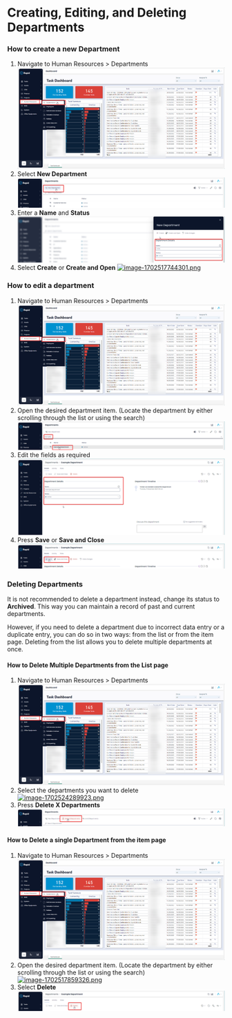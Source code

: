 # Creating, Editing, and Deleting Departments

### How to create a new Department

1. Navigate to Human Resources &gt; Departments  
    [![image-1702517642874.png](./CRt4dHxlJxLu2Dj1-image-1702517642874.png)](./CRt4dHxlJxLu2Dj1-image-1702517642874.png)
2. Select **New Department** [![image-1702517667730.png](./zU2SGXeqmDmYoIai-image-1702517667730.png)](https://docs.rapidplatform.com/uploads/images/gallery/2023-12/zU2SGXeqmDmYoIai-image-1702517667730.png)
3. Enter a **Name** and ****Status**** [![image-1702517713106.png](./0upwvYhdoBHb8aCD-image-1702517713106.png)](./0upwvYhdoBHb8aCD-image-1702517713106.png)
4. Select **Create** or ****Create and Open**** [![image-1702517744301.png](https://docs.rapidplatform.com/uploads/images/gallery/2023-12/scaled-1680-/PhpTxmtjIJx0jioN-image-1702517744301.png)](https://docs.rapidplatform.com/uploads/images/gallery/2023-12/PhpTxmtjIJx0jioN-image-1702517744301.png)

### How to edit a department

1. Navigate to Human Resources &gt; Departments  
    [![image-1702517642874.png](./CRt4dHxlJxLu2Dj1-image-1702517642874_2.png)](./CRt4dHxlJxLu2Dj1-image-1702517642874_2.png)
2. Open the desired department item. (Locate the department by either scrolling through the list or using the search)  
    [![image-1702517859326.png](./mcc2UugjtcKdUkho-image-1702517859326.png)](./mcc2UugjtcKdUkho-image-1702517859326.png)
3. Edit the fields as required  
    [![image-1702517882923.png](./np1m7v9FdvkThTfB-image-1702517882923.png)](./np1m7v9FdvkThTfB-image-1702517882923.png)
4. Press **Save** or ****Save and Close**** [![image-1702517918551.png](./ttZXnfIpf9A1CVSs-image-1702517918551.png)](https://docs.rapidplatform.com/uploads/images/gallery/2023-12/ttZXnfIpf9A1CVSs-image-1702517918551.png)

### Deleting Departments

It is not recommended to delete a department instead, change its status to **Archived**. This way you can maintain a record of past and current departments.

However, if you need to delete a department due to incorrect data entry or a duplicate entry, you can do so in two ways: from the list or from the item page. Deleting from the list allows you to delete multiple departments at once.

#### How to Delete Multiple Departments from the List page

1. Navigate to Human Resources &gt; Departments  
    [![image-1702517642874.png](./CRt4dHxlJxLu2Dj1-image-1702517642874_3.png)](./CRt4dHxlJxLu2Dj1-image-1702517642874_3.png)
2. Select the departments you want to delete  
    [![image-1702524289923.png](https://docs.rapidplatform.com/uploads/images/gallery/2023-12/scaled-1680-/ce7mvgrNK9kM7qNu-image-1702524289923.png)](https://docs.rapidplatform.com/uploads/images/gallery/2023-12/ce7mvgrNK9kM7qNu-image-1702524289923.png)
3. Press **Delete X Departments** [![image-1702524319192.png](./18Pw2GRH0KZPuxE5-image-1702524319192.png)](./18Pw2GRH0KZPuxE5-image-1702524319192.png)

#### How to Delete a single Department from the item page

1. Navigate to Human Resources &gt; Departments  
    [![image-1702517642874.png](./CRt4dHxlJxLu2Dj1-image-1702517642874_4.png)](https://docs.rapidplatform.com/uploads/images/gallery/2023-12/CRt4dHxlJxLu2Dj1-image-1702517642874.png)
2. Open the desired department item. (Locate the department by either scrolling through the list or using the search)  
    [![image-1702517859326.png](https://docs.rapidplatform.com/uploads/images/gallery/2023-12/scaled-1680-/mcc2UugjtcKdUkho-image-1702517859326.png)](https://docs.rapidplatform.com/uploads/images/gallery/2023-12/mcc2UugjtcKdUkho-image-1702517859326.png)
3. Select **Delete** [![image-1702524226832.png](./csNxOchd4TNuIdBJ-image-1702524226832.png)](https://docs.rapidplatform.com/uploads/images/gallery/2023-12/csNxOchd4TNuIdBJ-image-1702524226832.png)